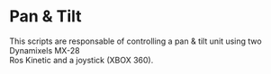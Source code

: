# Pan & Tilt
This scripts are responsable of controlling a pan & tilt unit using two Dynamixels MX-28  
Ros Kinetic and a joystick (XBOX 360).
